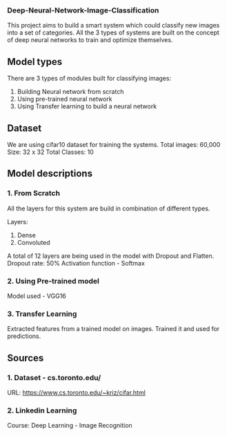 ### Deep-Neural-Network-Image-Classification

This project aims to build a smart system which could classify new images into a set of categories.
All the 3 types of systems are built on the concept of deep neural networks to train and optimize themselves.

## Model types
There are 3 types of modules built for classifying images:
1. Building Neural network from scratch
2. Using pre-trained neural network
3. Using Transfer learning to build a neural network

## Dataset
We are using cifar10 dataset for training the systems.
Total images: 60,000
Size: 32 x 32
Total Classes: 10


## Model descriptions
### 1. From Scratch
All the layers for this system are build in combination of different types.

Layers:
1. Dense
2. Convoluted

A total of 12 layers are being used in the model with Dropout and Flatten.
Dropout rate: 50%
Activation function - Softmax

### 2. Using Pre-trained model
Model used - VGG16

### 3. Transfer Learning
Extracted features from a trained model on images.
Trained it and used for predictions.

## Sources
### 1. Dataset - cs.toronto.edu/
URL: https://www.cs.toronto.edu/~kriz/cifar.html

### 2. Linkedin Learning  
Course: Deep Learning - Image Recognition
